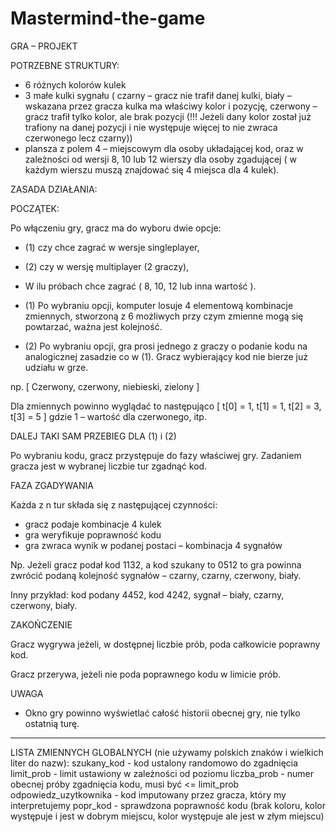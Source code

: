 # Mastermind-the-game
GRA – PROJEKT

POTRZEBNE STRUKTURY:
- 6 różnych kolorów kulek
- 3 małe kulki sygnału ( czarny – gracz nie trafił danej kulki, biały – wskazana przez gracza kulka ma właściwy kolor i pozycję, czerwony – gracz trafił tylko kolor, ale brak pozycji (!!! Jeżeli dany kolor został już trafiony na danej pozycji i nie występuje więcej to nie zwraca czerwonego lecz czarny))
- plansza z polem 4 – miejscowym dla osoby układającej kod, oraz w zależności od wersji 8, 10 lub 12 wierszy dla osoby zgadującej ( w każdym wierszu muszą znajdować się 4 miejsca dla 4 kulek).

ZASADA DZIAŁANIA:

POCZĄTEK:

Po włączeniu gry, gracz ma do wyboru dwie opcje: 
 - (1) czy chce zagrać w wersje singleplayer, 
 - (2) czy w wersję multiplayer (2 graczy),

 - W ilu próbach chce zagrać ( 8, 10, 12 lub inna wartość ).

 - (1) Po wybraniu opcji, komputer losuje 4 elementową kombinacje zmiennych, stworzoną z 6 możliwych przy czym zmienne mogą się powtarzać, ważna jest kolejność.
 - (2) Po wybraniu opcji, gra prosi jednego z graczy o podanie kodu na analogicznej zasadzie co w (1). Gracz wybierający kod nie bierze już udziału w grze.
   
np. [ Czerwony, czerwony, niebieski, zielony ]

Dla zmiennych powinno wyglądać to następująco
[ t[0] = 1, t[1] = 1, t[2] = 3, t[3] = 5 ]
gdzie 1 – wartość dla czerwonego, itp.

DALEJ TAKI SAM PRZEBIEG DLA (1) i (2)

Po wybraniu kodu, gracz przystępuje do fazy właściwej gry. Zadaniem gracza jest w wybranej liczbie tur zgadnąć kod. 

FAZA ZGADYWANIA

Każda z n tur składa się z następującej czynności:
- gracz podaje kombinacje 4 kulek
- gra weryfikuje poprawność kodu
- gra zwraca wynik w podanej postaci – kombinacja 4 sygnałów

Np. Jeżeli gracz podał kod 1132, a kod szukany to 0512 to gra powinna zwrócić podaną kolejność sygnałów – czarny, czarny, czerwony, biały.

Inny przykład: kod podany 4452, kod 4242, sygnał – biały, czarny, czerwony, biały. 

ZAKOŃCZENIE

Gracz wygrywa jeżeli, w dostępnej liczbie prób, poda całkowicie poprawny kod.

Gracz przerywa, jeżeli nie poda poprawnego kodu w limicie prób.

UWAGA
- Okno gry powinno wyświetlać całość historii obecnej gry, nie tylko ostatnią turę. 

---------------------------------------------------------------------------------------------------------------------
LISTA ZMIENNYCH GLOBALNYCH (nie używamy polskich znaków i wielkich liter do nazw):
szukany_kod - kod ustalony randomowo do zgadnięcia
limit_prob - limit ustawiony w zależności od poziomu
liczba_prob - numer obecnej próby zgadnięcia kodu, musi być <= limit_prob
odpowiedz_uzytkownika - kod imputowany przez gracza, który my interpretujemy
popr_kod - sprawdzona poprawność kodu (brak koloru, kolor występuje i jest w dobrym miejscu, kolor występuje ale jest w złym miejscu)
